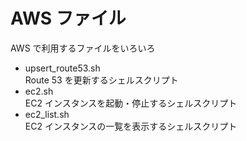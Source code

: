 AWS ファイル
============

AWS で利用するファイルをいろいろ

- upsert_route53.sh  
  Route 53 を更新するシェルスクリプト
- ec2.sh  
  EC2 インスタンスを起動・停止するシェルスクリプト
- ec2_list.sh  
  EC2 インスタンスの一覧を表示するシェルスクリプト

